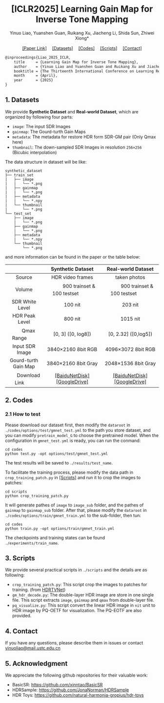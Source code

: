 <h1 align="center">[ICLR2025] Learning Gain Map for Inverse Tone Mapping</h1>

<p align="center">Yinuo Liao, Yuanshen Guan, Ruikang Xu, Jiacheng Li, Shida Sun, Zhiwei Xiong*</p>

<p align="center">
  <a href="https://openreview.net/pdf?id=GtHRhpgpzB" target="_blank">[Paper Link]</a>　
  <a href="#dataset">[Datasets]</a>　
  <a href="#code">[Codes]</a>　
  <a href="#script">[Scripts]</a>　
  <a href="#concact">[Contact]</a>
</p>

```tex
@inproceedings{Liao_2025_ICLR,
    title     = {Learning Gain Map for Inverse Tone Mapping},
    author    = {Yinuo Liao and Yuanshen Guan and Ruikang Xu and Jiacheng Li and Shida Sun and Zhiwei Xiong},
    booktitle = {The Thirteenth International Conference on Learning Representations},
    month     = {April},
    year      = {2025}
}
```

<!-- <div align=center><img src="https://picx.zhimg.com/v2-3db8c51855060bd784b775e76e0100ea.png" style="width:70%" /></div> -->



<h2 id="dataset">1. Datasets</h2>

We provide **Synthetic Dataset** and **Real-world Dataset**, which are organized by following four parts:

- `image`: The input SDR Images
- `gainmap`: The Gourd-turth Gain Maps
- `metadata`: The metadata for restore HDR form SDR-GM pair (Only Qmax here)
- `thumbnail`: The down-sampled SDR Images in resolution `256×256` (Bicubic interpolation)

The data structure in dataset will be like:

```
synthetic_dataset
├── train_set
|   ├── image
|   |   └── *.png
|   ├── gainmap
|   |   └── *.png
|   ├── metadata
|   |   └── *.npy
|   └── thumbnail
|       └── *.png
└── test_set
    ├── image
    |   └── *.png
    ├── gainmap
    |   └── *.png
    ├── metadata
    |   └── *.npy
    └── thumbnail
        └── *.png
```

and more information can be found in the paper or the table below:

|             |      Synthetic Dataset      |     Real-world Dataset      |
| :---------: | :-------------------------: | :-------------------------: |
|   Source    |      HDR video frames       |        taken photos         |
|   Volume    | ㅤㅤㅤ900 trainset & 100 testsetㅤㅤㅤ | ㅤㅤㅤ900 trainset & 100 testsetㅤㅤㅤ |
| SDR White Level |           100 nit           |           203 nit           |
| HDR Peak Level |           800 nit           |          1015 nit           |
| ㅤㅤQmax Rangeㅤㅤ |     [0, 3]  ([0, log8])     |    [0, 2.32]  ([0,log5])    |
| Input SDR Image |                      3840×2160 8bit RGB                      |                      4096×3072 8bit RGB                      |
| Gourd-turth Gain Map |                     3840×2160 8bit Gray                      |                     2048×1536 8bit Gray                      |
| ㅤㅤDownload Linkㅤㅤ | [[BaiduNetDisk]](https://www.zhihu.com/) [[GoogleDrive]](https://www.zhihu.com/)　| [[BaiduNetDisk]](https://www.zhihu.com/) [[GoogleDrive]](https://www.zhihu.com/) |



<h2 id="code">2. Codes</h2>

### 2.1 How to test

Please download our dataset first, then modify the `dataroot` in `./codes/options/test/gmnet_test.yml`  to the path you store dataset, and you can modify `pretrain_model_G` to choose the pretrained model. When the configuration in `gmnet_test.yml` is ready, you can run the conmand:

```
cd codes
python test.py -opt options/test/gmnet_test.yml
```

The test results will be saved to `./results/test_name`.

To facilitate the training process, please modify the data path in `crop_training_patch.py` in <a href="#script">[Scripts]</a> and run it to crop the images to patches:

```
cd scripts
python crop_training_patch.py
```

It will generate pathes of `image` to `image_sub` folder, and the pathes of `gainmap` to `gainmap_sub` folder. After that, please modify the `dataroot` in `./codes/options/train/gmnet_train.yml`  to the sub-folder, then tun:

```
cd codes
python train.py -opt options/train/gmnet_train.yml
```

The checkpoints and training states can be found  `./experiments/train_name`.



<h2 id="script">3. Scripts</h2>

We provide several practical scripts in `./scripts` and the details are as following:

- `crop_training_patch.py`: This script crop the images to patches for training. (from [HDRTVNet](https://github.com/chxy95/HDRTVNet))
- `gm_hdr_decode.py`: The double-layer HDR image are store in one single file. This script extracts `image`, `gainmap` and `qmax` from double-layer file.
- `pq_visualize.py`: This script convert the linear HDR image in `nit` unit to HDR image by PQ-OETF for visualization. The PQ-EOTF are also provided.



<h2 id="concact">4. Contact</h2>

If you have any questions, please describe them in issues or contact yinuoliao@mail.ustc.edu.cn



<h2 id="ack">5. Acknowledgment</h2>

We appreciate the following github repositories for their valuable work:

- BasicSR: https://github.com/xinntao/BasicSR
- HDRSample: https://github.com/JonaNorman/HDRSample 
- HDR Toys: https://github.com/natural-harmonia-gropius/hdr-toys
